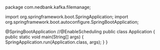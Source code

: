 package com.nedbank.kafka.filemanage;

import org.springframework.boot.SpringApplication;
import org.springframework.boot.autoconfigure.SpringBootApplication;

@SpringBootApplication
//@EnableScheduling
public class Application {
    public static void main(String[] args) {
        SpringApplication.run(Application.class, args);
    }
}
